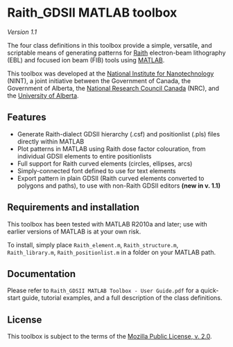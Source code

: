 Raith_GDSII MATLAB toolbox
==========================

*Version 1.1*

The four class definitions in this toolbox provide a simple, versatile, and scriptable means of generating patterns for [Raith](www.raith.com) electron-beam lithography (EBL) and focused ion beam (FIB) tools using [MATLAB](www.mathworks.com/products/matlab/).

This toolbox was developed at the [National Institute for Nanotechnology](nint-innt.ca) (NINT), a joint initiative between the Government of Canada, the Government of Alberta, the [National Research Council Canada](www.nrc-cnrc.gc.ca) (NRC), and the [University of Alberta](www.ualberta.ca). 


Features
--------

* Generate Raith-dialect GDSII hierarchy (.csf) and positionlist (.pls) files directly within MATLAB
* Plot patterns in MATLAB using Raith dose factor colouration, from individual GDSII elements to entire positionlists
* Full support for Raith curved elements (circles, ellipses, arcs)  
* Simply-connected font defined to use for text elements
* Export pattern in plain GDSII (Raith curved elements converted to polygons and paths), to use with non-Raith GDSII editors **(new in v. 1.1)**


Requirements and installation
-----------------------------

This toolbox has been tested with MATLAB R2010a and later; use with earlier versions of MATLAB is at your own risk.

To install, simply place `Raith_element.m`, `Raith_structure.m`, `Raith_library.m`, `Raith_positionlist.m` in a folder on your MATLAB path.


Documentation
-------------

Please refer to `Raith_GDSII MATLAB Toolbox - User Guide.pdf` for a quick-start guide, tutorial examples, and a full description of the class definitions.


License
-------

This toolbox is subject to the terms of the [Mozilla Public License, v. 2.0](mozilla.org/MPL/2.0/). 